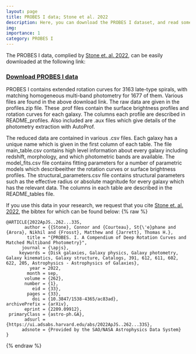 ```yaml
---
layout: page
title: PROBES I data; Stone et al. 2022
description: Here, you can download the PROBES I dataset, and read some further information on its contents and selection.
img: 
importance: 1
category: PROBES I
---
```


The PROBES I data, complied by <a href="https://ui.adsabs.harvard.edu/abs/2022ApJS..262...33S/abstract">Stone et. al. 2022</a>, can be easily downloaded at the following link:

<h3><a href="https://zenodo.org/records/10456320">Download PROBES I data</a></h3>

PROBES I contains extended rotation curves for 3163 late-type spirals, with matching homogeneous multi-band photometry for 1677 of them. Various files are found in the above download link. The raw data are given in the profiles.zip file. These .prof files contain the surface brightness profiles and rotation curves for each galaxy. The columns each profile are described in README_profiles. Also included are .aux files which give details of the photometry extraction with AutoProf.

The reduced data are contained in various .csv files. Each galaxy has a unique name which is given in the first column of each table. The file main_table.csv contains high level information about every galaxy including redshift, morphology, and which photometric bands are available. The model_fits.csv file contains fitting parameters for a number of parametric models which describeeither the rotation curves or surface brightness profiles. The structural_parameters.csv file contains structural parameters such as the effective radius or absolute magnitude for every galaxy which has the relevant data. The columns in each table are described in the README_tables file. 

If you use this data in your research, we request that you cite <a href="https://ui.adsabs.harvard.edu/abs/2022ApJS..262...33S/abstract">Stone et. al. 2022</a>, the bibtex for which can be found below:
{% raw %}
<pre><code>@ARTICLE{2022ApJS..262...33S,
       author = {{Stone}, Connor and {Courteau}, St{\'e}phane and {Arora}, Nikhil and {Frosst}, Matthew and {Jarrett}, Thomas H.},
        title = "{PROBES. I. A Compendium of Deep Rotation Curves and Matched Multiband Photometry}",
      journal = {\apjs},
     keywords = {Disk galaxies, Galaxy physics, Galaxy photometry, Galaxy kinematics, Galaxy structure, Catalogs, 391, 612, 611, 602, 622, 205, Astrophysics - Astrophysics of Galaxies},
         year = 2022,
        month = sep,
       volume = {262},
       number = {1},
          eid = {33},
        pages = {33},
          doi = {10.3847/1538-4365/ac83ad},
archivePrefix = {arXiv},
       eprint = {2209.09912},
 primaryClass = {astro-ph.GA},
       adsurl = {https://ui.adsabs.harvard.edu/abs/2022ApJS..262...33S},
      adsnote = {Provided by the SAO/NASA Astrophysics Data System}
}</code></pre>
{% endraw %}
